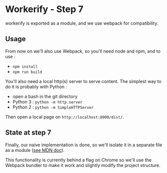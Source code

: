 # Workerify - Step 7

workerify is exported as a module, and we use webpack for compatibility.

## Usage

From now on we'll also use Webpack, so you'll need node and npm, and to use :
- ``npm install``
- ``npm run build``

You'll also need a local http(s) server to serve content. The simplest way to do it is probably with Python :
- open a bash in the git directory
- Python 3 : ``python -m http.server``
- Python 2 : ``python -m SimpleHTTPServer``

Then open a local page on ``http://localhost:8000/dist/``.

## State at step 7

Finally, our naive implementation is done, so we'll isolate it in a separate file as a module ([see MDN doc](https://developer.mozilla.org/en-US/docs/Web/JavaScript/Reference/Statements/import)).

This functionality is currently behind a flag on Chrome so we'll use the Webpack bundler to make it work and slightly modify the project structure.